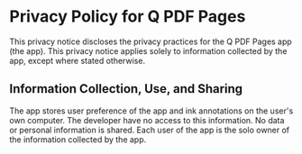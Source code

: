 # Privacy Policy for Q PDF Pages
This privacy notice discloses the privacy practices for the Q PDF Pages app (the app). This privacy notice applies solely to information collected by the app, except where stated otherwise.

## Information Collection, Use, and Sharing
The app stores user preference of the app and ink annotations on the user's own computer. The developer have no access to this information. No data or personal information is shared. Each user of the app is the solo owner of the information collected by the app. 
